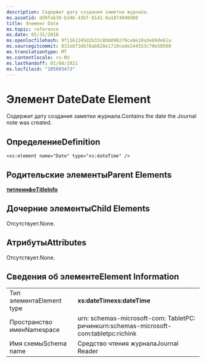 ```yaml
---
description: Содержит дату создания заметки журнала.
ms.assetid: dd9fab39-b346-43bf-8141-8a1874940d88
title: Элемент Date
ms.topic: reference
ms.date: 05/31/2018
ms.openlocfilehash: 9f1161245d2b33c8bb090279ce8e10a3e89de61a
ms.sourcegitcommit: 831e8f3db78ab820e1710cede244553c70e50500
ms.translationtype: MT
ms.contentlocale: ru-RU
ms.lasthandoff: 01/08/2021
ms.locfileid: "105693473"
---
```

# <a name="date-element"></a><span data-ttu-id="fd9c6-103">Элемент Date</span><span class="sxs-lookup"><span data-stu-id="fd9c6-103">Date Element</span></span>

<span data-ttu-id="fd9c6-104">Содержит дату создания заметки журнала.</span><span class="sxs-lookup"><span data-stu-id="fd9c6-104">Contains the date the Journal note was created.</span></span>

## <a name="definition"></a><span data-ttu-id="fd9c6-105">Определение</span><span class="sxs-lookup"><span data-stu-id="fd9c6-105">Definition</span></span>

``` syntax
<xs:element name="Date" type="xs:dateTime" />
```

## <a name="parent-elements"></a><span data-ttu-id="fd9c6-106">Родительские элементы</span><span class="sxs-lookup"><span data-stu-id="fd9c6-106">Parent Elements</span></span>

[<span data-ttu-id="fd9c6-107">**титлеинфо**</span><span class="sxs-lookup"><span data-stu-id="fd9c6-107">**TitleInfo**</span></span>](titleinfo-element.md)

## <a name="child-elements"></a><span data-ttu-id="fd9c6-108">Дочерние элементы</span><span class="sxs-lookup"><span data-stu-id="fd9c6-108">Child Elements</span></span>

<span data-ttu-id="fd9c6-109">Отсутствует.</span><span class="sxs-lookup"><span data-stu-id="fd9c6-109">None.</span></span>

## <a name="attributes"></a><span data-ttu-id="fd9c6-110">Атрибуты</span><span class="sxs-lookup"><span data-stu-id="fd9c6-110">Attributes</span></span>

<span data-ttu-id="fd9c6-111">Отсутствует.</span><span class="sxs-lookup"><span data-stu-id="fd9c6-111">None.</span></span>

## <a name="element-information"></a><span data-ttu-id="fd9c6-112">Сведения об элементе</span><span class="sxs-lookup"><span data-stu-id="fd9c6-112">Element Information</span></span>



|              |                                            |
|--------------|--------------------------------------------|
| <span data-ttu-id="fd9c6-113">Тип элемента</span><span class="sxs-lookup"><span data-stu-id="fd9c6-113">Element type</span></span> | <span data-ttu-id="fd9c6-114">**xs:dateTime**</span><span class="sxs-lookup"><span data-stu-id="fd9c6-114">**xs:dateTime**</span></span>                            |
| <span data-ttu-id="fd9c6-115">Пространство имен</span><span class="sxs-lookup"><span data-stu-id="fd9c6-115">Namespace</span></span>    | <span data-ttu-id="fd9c6-116">urn: schemas-microsoft-com: TabletPC: ричинк</span><span class="sxs-lookup"><span data-stu-id="fd9c6-116">urn:schemas-microsoft-com:tabletpc:richink</span></span> |
| <span data-ttu-id="fd9c6-117">Имя схемы</span><span class="sxs-lookup"><span data-stu-id="fd9c6-117">Schema name</span></span>  | <span data-ttu-id="fd9c6-118">Средство чтения журнала</span><span class="sxs-lookup"><span data-stu-id="fd9c6-118">Journal Reader</span></span>                             |



 

 

 



